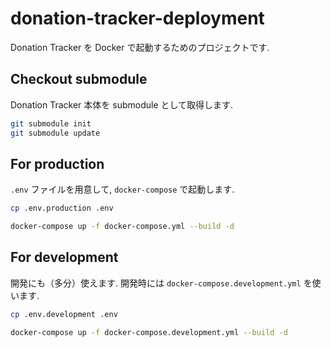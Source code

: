 # donation-tracker-deployment

Donation Tracker を Docker で起動するためのプロジェクトです.

## Checkout submodule

Donation Tracker 本体を submodule として取得します.

```sh
git submodule init
git submodule update
```

## For production

`.env` ファイルを用意して, `docker-compose` で起動します.

```sh
cp .env.production .env
```

```sh
docker-compose up -f docker-compose.yml --build -d
```

## For development

開発にも（多分）使えます. 開発時には `docker-compose.development.yml` を使います.

```sh
cp .env.development .env
```

```sh
docker-compose up -f docker-compose.development.yml --build -d
```